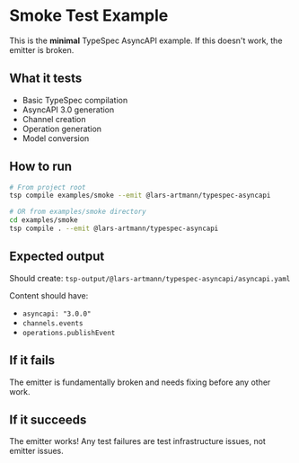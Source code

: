# Smoke Test Example

This is the **minimal** TypeSpec AsyncAPI example. If this doesn't work, the emitter is broken.

## What it tests

- Basic TypeSpec compilation
- AsyncAPI 3.0 generation
- Channel creation
- Operation generation
- Model conversion

## How to run

```bash
# From project root
tsp compile examples/smoke --emit @lars-artmann/typespec-asyncapi

# OR from examples/smoke directory
cd examples/smoke
tsp compile . --emit @lars-artmann/typespec-asyncapi
```

## Expected output

Should create: `tsp-output/@lars-artmann/typespec-asyncapi/asyncapi.yaml`

Content should have:
- `asyncapi: "3.0.0"`
- `channels.events`
- `operations.publishEvent`

## If it fails

The emitter is fundamentally broken and needs fixing before any other work.

## If it succeeds

The emitter works! Any test failures are test infrastructure issues, not emitter issues.
